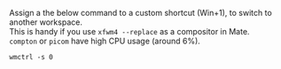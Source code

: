 Assign a the below command to a custom shortcut (Win+1), to switch to another workspace.  
This is handy if you use `xfwm4 --replace` as a compositor in Mate.  
`compton` or `picom` have high CPU usage (around 6%).
```
wmctrl -s 0
```
